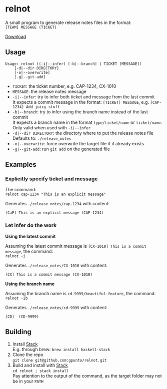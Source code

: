 # relnot

A small program to generate release notes files in the format:  
`[TEAM] MESSAGE (TICKET)`

[Download](https://github.com/gpunto/relnot/releases)

## Usage

```
Usage: relnot ((-i|--infer) [-b|--branch] | TICKET [MESSAGE]) 
    [-d|--dir DIRECTORY]
    [-o|--overwrite]
    [-g|--git-add]
```

- `TICKET`: the ticket number, e.g. CAP-1234, CX-1010
- `MESSAGE`: the release notes message
- `-i|--infer`: try to infer both ticket and message from the last commit  
It expects a commit message in the format: `[TICKET] MESSAGE`, e.g. `[CAP-1234] Add juicy stuff`
- `-b|--branch`: try to infer using the branch name instead of the last commit  
It expects a branch name in the format `type/ticket/name` or `ticket/name`.
Only valid when used with `-i|--infer`
- `-d|--dir DIRECTORY`: the directory where to put the release notes file  
Defaults to: `./release_notes` 
- `-o|--overwrite`: force overwrite the target file if it already exists 
- `-g|--git-add`: run `git add` on the generated file

## Examples

### Explicitly specify ticket and message

The command:  
`relnot cap-1234 "This is an explicit message"`

Generates `./release_notes/cap-1234` with content:
```
[CaP] This is an explicit message (CAP-1234)
```

### Let infer do the work

**Using the latest commit**

Assuming the latest commit message is `[CX-1010] This is a commit message`, the command:  
`relnot -i`

Generates `./release_notes/CX-1010` with content:

```
[CX] This is a commit message (CX-1010)
```

**Using the branch name**

Assuming the branch name is `cd-9999/beautiful-feature`, the command:  
`relnot -ib`

Generates `./release_notes/cd-9999` with content:

```
[CD]  (CD-9999)
```

## Building

1. Install [Stack](https://docs.haskellstack.org/en/stable/README/)  
E.g. through brew: `brew install haskell-stack`
2. Clone the repo  
`git clone git@github.com:gpunto/relnot.git`
3. Build and install with [Stack](https://docs.haskellstack.org/en/stable/build_command/)  
`cd relnot ; stack install`  
Pay attention to the output of the command, as the target folder may not be in your `PATH`